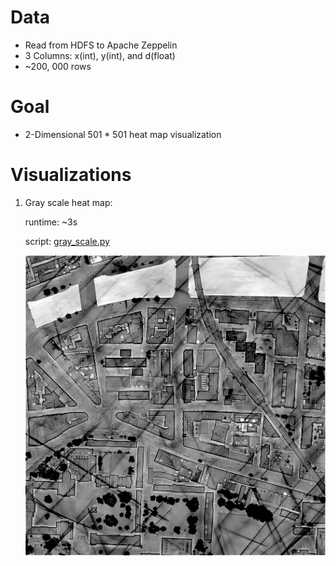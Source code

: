 # Data
* Read from HDFS to Apache Zeppelin
* 3 Columns: x(int), y(int), and d(float)
* ~200, 000 rows 

# Goal
* 2-Dimensional 501 * 501 heat map visualization

# Visualizations
1. Gray scale heat map: 

    runtime: ~3s
  
    script: [gray_scale.py](https://github.com/bixingxie/heatmaps/blob/master/gray_scale.py)
  
    ![Gray scale heat map](https://github.com/bixingxie/heatmaps/blob/master/images/grayscale.png)
